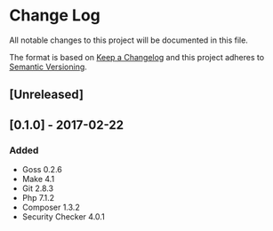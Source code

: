 # Change Log
All notable changes to this project will be documented in this file.

The format is based on [Keep a Changelog](http://keepachangelog.com/)
and this project adheres to [Semantic Versioning](http://semver.org/).

## [Unreleased]

## [0.1.0] - 2017-02-22
### Added
- Goss 0.2.6
- Make 4.1
- Git 2.8.3
- Php 7.1.2
- Composer 1.3.2
- Security Checker 4.0.1
